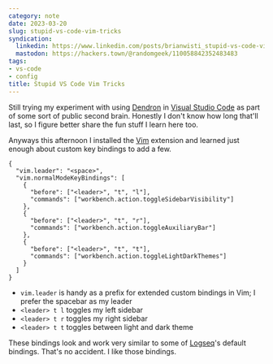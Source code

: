```yaml
---
category: note
date: 2023-03-20
slug: stupid-vs-code-vim-tricks
syndication:
  linkedin: https://www.linkedin.com/posts/brianwisti_stupid-vs-code-vim-tricks-activity-7043773885921599488-qAYr
  mastodon: https://hackers.town/@randomgeek/110058842352483483
tags:
- vs-code
- config
title: Stupid VS Code Vim Tricks
---
```


Still trying my experiment with using [Dendron](https://dendron.so) in [Visual Studio Code](https://code.visualstudio.com) as part of some sort of public second brain. Honestly I don't know how long that'll last, so I figure better share the fun stuff I learn here too.

Anyways this afternoon I installed the [Vim](https://marketplace.visualstudio.com/items?itemName=vscodevim.vim) extension and learned just enough about custom key bindings to add a few.

````json{title="settings.json"}
{
  "vim.leader": "<space>",
  "vim.normalModeKeyBindings": [
    {
      "before": ["<leader>", "t", "l"],
      "commands": ["workbench.action.toggleSidebarVisibility"]
    },
    {
      "before": ["<leader>", "t", "r"],
      "commands": ["workbench.action.toggleAuxiliaryBar"]
    },
    {
      "before": ["<leader>", "t", "t"],
      "commands": ["workbench.action.toggleLightDarkThemes"]
    }
  ]
}
````

* `vim.leader` is handy as a prefix for extended custom bindings in Vim; I prefer the spacebar as my leader
* `<leader> t l` toggles my left sidebar
* `<leader> t r` toggles my right sidebar
* `<leader> t t` toggles between light and dark theme

These bindings look and work very similar to some of [Logseq](../../../card/Logseq.md)'s default bindings. That's no accident. I like those bindings.
